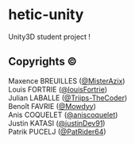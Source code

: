 # hetic-unity
Unity3D student project !

## Copyrights ©

Maxence BREUILLES ([@MisterAzix](https://github.com/MisterAzix))<br />
Louis FORTRIE ([@louisFortrie](https://github.com/louisFortrie))<br />
Julian LABALLE ([@Triips-TheCoder](https://github.com/Triips-TheCoder))<br />
Benoît FAVRIE ([@Mowdyy](https://github.com/Mowdyy))<br />
Anis COQUELET ([@aniscoquelet](https://github.com/aniscoquelet))<br />
Justin KATASI ([@justinDev91](https://github.com/justinDev91))<br />
Patrik PUCELJ ([@PatRider64](https://github.com/PatRider64))
